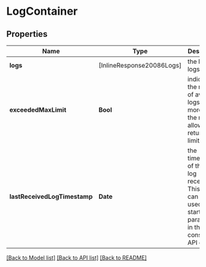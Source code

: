 # LogContainer

## Properties
Name | Type | Description | Notes
------------ | ------------- | ------------- | -------------
**logs** | [InlineResponse20086Logs] | the list of logs | 
**exceededMaxLimit** | **Bool** | indicates if the number of available logs are more than the max allowed return limit(100). | [optional] 
**lastReceivedLogTimestamp** | **Date** | the timestamp of the last log received. This value can be used as the start time parameter in the consecutive API call. | [optional] 

[[Back to Model list]](../README.md#documentation-for-models) [[Back to API list]](../README.md#documentation-for-api-endpoints) [[Back to README]](../README.md)


